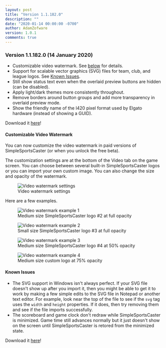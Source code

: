 ```yaml
---
layout: post
title: "Version 1.1.182.0"
description: ""
date: "2020-01-14 00:00:00 -0700"
author: AdamZofware
version: 1.0.1
comments: true
---
```


### Version 1.1.182.0 (14 January 2020)
* Customizable video watermark. See [below](#customizable-video-watermark) for details.
* Support for scalable vector graphics (SVG) files for team, club, and league logos. See [Known Issues](#known-issues).
* Still show status text even when the overlaid preview buttons are hidden (can be disabled).
* Apply light/dark themes more consistently throughout.
* Remove borders around button groups and add more transparency in overlaid preview mode.
* Show the friendly name of the I420 pixel format used by Elgato hardware (instead of showing a GUID).

Download it [here](https://www.microsoft.com/store/apps/9NRQMTPGS298?cid=sscdotcom)!

#### Customizable Video Watermark

You can now customize the video watermark in paid versions of SimpleSportsCaster (or when you unlock the free beta).

The customization settings are at the bottom of the Video tab on the game screen. You can choose between several built-in SimpleSportsCaster logos or you can import your own custom image. You can also change the size and opacity of the watermark.

<figure>
  <img src="{{site.url}}/assets/posts/video-watermark-1.png" alt="Video watermark settings"/>
  <figcaption>Video watermark settings</figcaption>
</figure>

Here are a few examples.

<figure>
  <img src="{{site.url}}/assets/posts/video-watermark-2.png" alt="Video watermark example 1"/>
  <figcaption>Medium size SimpleSportsCaster logo #2 at full opacity</figcaption>
</figure>

<figure>
  <img src="{{site.url}}/assets/posts/video-watermark-3.png" alt="Video watermark example 2"/>
  <figcaption>Small size SimpleSportsCaster logo #3 at full opacity</figcaption>
</figure>

<figure>
  <img src="{{site.url}}/assets/posts/video-watermark-4.png" alt="Video watermark example 3"/>
  <figcaption>Medium size SimpleSportsCaster logo #4 at 50% opacity</figcaption>
</figure>

<figure>
  <img src="{{site.url}}/assets/posts/video-watermark-5.png" alt="Video watermark example 4"/>
  <figcaption>Medium size custom logo at 75% opacity</figcaption>
</figure>

#### Known Issues
* The SVG support in Windows isn't always perfect. If your SVG file doesn't show up after you import it, then you might be able to get it to work by making a few simple edits to the SVG file in Notepad or another text editor. For example, look near the top of the file to see if the `svg` tag uses the `width` and `height` properties. If it does, then try removing them and see if the file imports successfully.
* The scoreboard and game clock don't redraw while SimpleSportsCaster is minimized. Game time still advances normally but it just doesn't show on the screen until SimpleSportsCaster is retored from the minimized state.

Download it [here](https://www.microsoft.com/store/apps/9NRQMTPGS298?cid=sscdotcom)!


